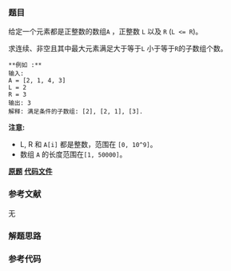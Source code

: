 ### 题目
给定一个元素都是正整数的数组`A` ，正整数 `L` 以及 `R` (`L <= R`)。

求连续、非空且其中最大元素满足大于等于`L` 小于等于`R`的子数组个数。

    
    
    **例如 :**
    输入: 
    A = [2, 1, 4, 3]
    L = 2
    R = 3
    输出: 3
    解释: 满足条件的子数组: [2], [2, 1], [3].
    

**注意:**

  * L, R  和 `A[i]` 都是整数，范围在 `[0, 10^9]`。
  * 数组 `A` 的长度范围在`[1, 50000]`。

 **[原题](https://leetcode-cn.com/problems/number-of-subarrays-with-bounded-maximum/)**    **[代码文件]()**


### 参考文献
无

### 解题思路




### 参考代码

```go


```




